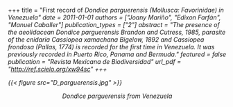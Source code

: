 +++
title = "First record of <i>Dondice parguerensis<i> (Mollusca: Favorinidae) in Venezuela"
date = 2011-01-01
authors = ["Joany Mariño", "Edixon Farfán", "Manuel Caballer"]
publication_types = ["2"]
abstract = "The presence of the aeolidacean *Dondice parguerensis* Brandon and Cutress, 1985, parasite of the cnidaria *Cassiopea xamachana* Bigelow, 1892 and *Cassiopea frondosa* (Pallas, 1774) is recorded for the first time in Venezuela. It was previously recorded in Puerto Rico, Panama and Bermuda."
featured = false
publication = "*Revista Mexicana de Biodiversidad*"
url_pdf = "http://ref.scielo.org/xw94sc"
+++

{{< figure src="D_parguerensis.jpg" >}}

<p style="text-align: center;"> 
  <i>Dondice parguerensis<i> from Venezuela  
</p>

